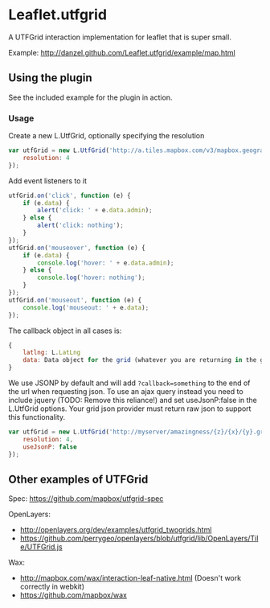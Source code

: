 Leaflet.utfgrid
===============

A UTFGrid interaction implementation for leaflet that is super small.

Example: http://danzel.github.com/Leaflet.utfgrid/example/map.html

## Using the plugin
See the included example for the plugin in action.

### Usage

Create a new L.UtfGrid, optionally specifying the resolution
```javascript
var utfGrid = new L.UtfGrid('http://a.tiles.mapbox.com/v3/mapbox.geography-class/{z}/{x}/{y}.grid.json', {
	resolution: 4
});
```

Add event listeners to it
```javascript
utfGrid.on('click', function (e) {
	if (e.data) {
		alert('click: ' + e.data.admin);
	} else {
		alert('click: nothing');
	}
}); 
utfGrid.on('mouseover', function (e) {
	if (e.data) {
		console.log('hover: ' + e.data.admin);
	} else {
		console.log('hover: nothing');
	}
});
utfGrid.on('mouseout', function (e) {
	console.log('mouseout: ' + e.data);
});
```

The callback object in all cases is:
```javascript
{
	latlng: L.LatLng
	data: Data object for the grid (whatever you are returning in the grid json)
}
```

We use JSONP by default and will add ```?callback=something``` to the end of the url when requesting json.
To use an ajax query instead you need to include jquery (TODO: Remove this reliance!) and set useJsonP:false in the L.UtfGrid options.
Your grid json provider must return raw json to support this functionality.

```javascript
var utfGrid = new L.UtfGrid('http://myserver/amazingness/{z}/{x}/{y}.grid.json', {
	resolution: 4,
	useJsonP: false
});
```

## Other examples of UTFGrid

Spec: https://github.com/mapbox/utfgrid-spec

OpenLayers:
*   http://openlayers.org/dev/examples/utfgrid_twogrids.html
*   https://github.com/perrygeo/openlayers/blob/utfgrid/lib/OpenLayers/Tile/UTFGrid.js

Wax:
*   http://mapbox.com/wax/interaction-leaf-native.html (Doesn't work correctly in webkit)
*   https://github.com/mapbox/wax